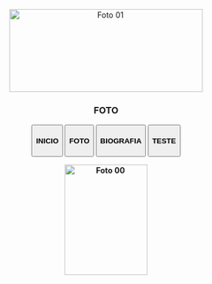 <!DOCTYPE html>

<html>
<head>
  <meta name="viewport" content="width=device-width, initial-scale=1.0">
  <div style="text-align: center;">
    <img src="title.png" alt="Foto 01"width="350"height="150"><p>
  <div style="text-align: center;"> <h3>FOTO</h3>
    <link rel="stylesheet" type="text/css" href="style.css">
    <script src="script.js"></script>
</head>
    <body background="FUNDO.png">
    <button type="button" onclick="window.location.href='index.html'"><h4>INICIO</h4></button><b>
    <button type="button" onclick="window.location.href='FOTO.html'"><h4>FOTO</h4></button>
    <button type="button" onclick="window.location.href='BIOGRAFIA.html'"><h4> BIOGRAFIA</h4></button>
    <button type="button" onclick="window.location.href='TESTE.html'"><h4>TESTE</h4></button></div>
<div style="text-align: center;">
    <p><img src="https://www.imagenspng.com.br/wp-content/uploads/2022/04/flork-png-44.png" alt="Foto 00"width="150"height="200"></p>
</div>
</form>
  </body>
</html>
